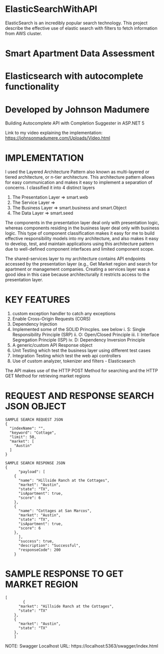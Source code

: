 # ElasticSearchWithAPI
ElasticSearch is an incredibly popular search technology. This project describe the effective use of elastic search with filters to fetch information from AWS cluster. 

# Smart Apartment Data Assessment
# Elasticsearch with autocomplete functionality
# Developed by Johnson Madumere

Building Autocomplete API with Completion Suggester in ASP.NET 5

Link to my video explaining the implementation: https://johnsonmadumere.com/Uploads/Video.html

# IMPLEMENTATION
I used the Layered Architecture Pattern also known as multi-layered or tiered architecture, or n-tier architecture. 
This architecture pattern allows for easy communication and makes it easy to implement a separation of concerns. I classified it into 4 distinct layers
1. The Presentation Layer => smart.web
2. The Service Layer => 
3. The Business Layer => smart.business and smart.Object
4. The Data Layer => smart.seed

The components in the presentation layer deal only with presentation logic, whereas components residing in the business layer deal only with business logic. This type of component classification makes it easy for me to build effective responsibility models into my architecture, and also makes it easy to develop, test, and maintain applications using this architecture pattern due to well-defined component interfaces and limited component scope.

The shared-services layer to my architecture contains API endpoints accessed by the presentation layer (e.g., Get Market region and search for apartment or management companies. Creating a services layer was a good idea in this case because architecturally it restricts access to the presentation layer.  

# KEY FEATURES 
1. custom exception handler to catch any exceptions
2. Enable Cross-Origin Requests (CORS)
3. Dependency Injection
4. Implemented some of the SOLID Princples. see below
	i. S: Single Responsibility Principle (SRP)
	ii. O: Open/Closed Principle
	iii. I: Interface Segregation Principle (ISP)
	iv. D: Dependency Inversion Principle
5. A generic/custom API Response object
6. Unit Testing which test the business layer using different test cases
7. Integration Testing which test the web api controllers
8. Use of custom analyzer, tokenizer and filters - Elasticsearch


The API makes use of the HTTP POST Method for searching and the HTTP GET Method for retrieving market regions

# REQUEST AND RESPONSE SEARCH JSON OBJECT
	SAMPLE SEARCH REQUEST JSON
	{
	  "indexName": "",
	  "keyword": "Cottage",
	  "limit": 50,
	  "market": [
		"Austin"
	  ]
	}
		
	SAMPLE SEARCH RESPONSE JSON
	{
	      "payload": [
		{
		  "name": "Hillside Ranch at the Cottages",
		  "market": "Austin",
		  "state": "TX",
		  "isApartment": true,
		  "score": 6
		},
		{
		  "name": "Cottages at San Marcos",
		  "market": "Austin",
		  "state": "TX",
		  "isApartment": true,
		  "score": 6
		},
	      ],
	      "success": true,
	      "description": "Successful",
	      "responseCode": 200
        }
 
 # SAMPLE RESPONSE TO GET MARKET REGION
	[
	      	{
		  "market": "Hillside Ranch at the Cottages",
		  "state": "TX"
		},
		{
		  "market": "Austin",
		  "state": "TX"
		},
        ]


NOTE: Swagger Localhost URL: https://localhost:5363/swagger/index.html

